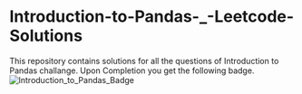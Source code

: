 # Introduction-to-Pandas-_-Leetcode-Solutions
This repository contains solutions for all the questions of Introduction to Pandas challange.
Upon Completion you get the following badge.
![Introduction_to_Pandas_Badge](https://github.com/2003UJAN/Introduction-to-Pandas-_-Leetcode-Solutions/assets/113442287/82e10277-2519-4da4-a60d-ea58e317bfe1)
